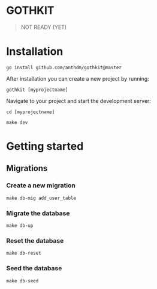 # GOTHKIT

> NOT READY (YET)

# Installation
```
go install github.com/anthdm/gothkit@master
```

After installation you can create a new project by running: 
```
gothkit [myprojectname]
```

Navigate to your project and start the development server:
```
cd [myprojectname]

make dev
```

# Getting started
## Migrations
### Create a new migration
```
make db-mig add_user_table
```

### Migrate the database 
```
make db-up
```

### Reset the database 
```
make db-reset
```

### Seed the database 
```
make db-seed
```





